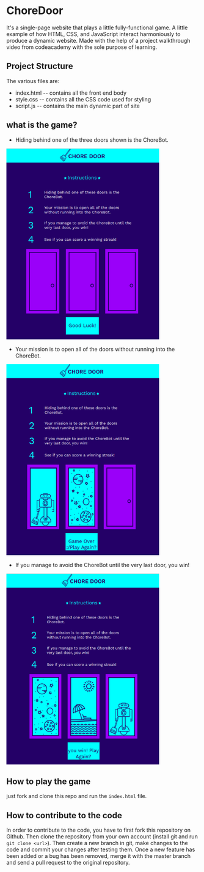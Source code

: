 # ChoreDoor

It's a single-page website that plays a little fully-functional game. A little example of how HTML, CSS, and JavaScript interact harmoniously to produce a dynamic website. Made with the help of a project walkthrough video from codeacademy with the sole purpose of learning.

## Project Structure

The various files are:

  * index.html -- contains all the front end body
  * style.css -- contains all the CSS code used for styling
  * script.js -- contains the main dynamic part of site
  
 ## what is the game?
  * Hiding behind one of the three doors shown is the ChoreBot.
  <img alt="Initial setup image" height=500 width=400 src="https://github.com/Muskan-Mangal/ChoreDoor/blob/master/images/Screenshot%20from%202019-05-19%2017-23-10.png">  
  
  * Your mission is to open all of the doors without running into the ChoreBot.
  <img alt="The case you lost" height=500 width=400 src="https://github.com/Muskan-Mangal/ChoreDoor/blob/master/images/Screenshot%20from%202019-05-19%2017-23-32.png">  
  
  * If you manage to avoid the ChoreBot until the very last door, you win!
  <img alt="The case you Win!" height=500 width=400 src="https://github.com/Muskan-Mangal/ChoreDoor/blob/master/images/Screenshot%20from%202019-05-19%2017-23-52.png">  
  
  
 ## How to play the game
 just fork and clone this repo and run the `index.html` file.
 
 ## How to contribute to the code
  In order to contribute to the code, you have to first fork this repository
  on Github. Then clone the repository from your own account (install git and
  run `git clone <url>`). Then create a new branch in git, make changes to the
  code and commit your changes after testing them. Once a new feature has been
  added or a bug has been removed, merge it with the master branch and send a
  pull request to the original repository.
  
  
